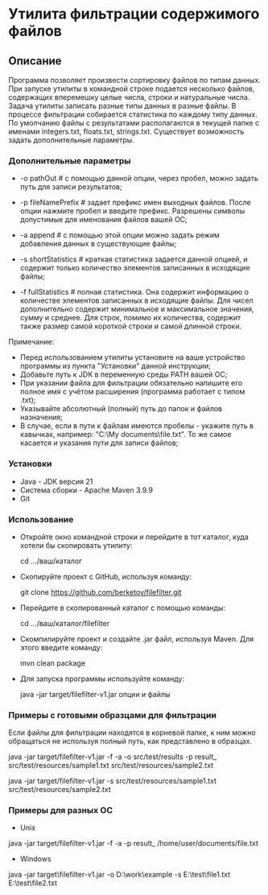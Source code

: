 # Утилита фильтрации содержимого файлов

## Описание
Программа позволяет произвести сортировку файлов по типам данных. При запуске утилиты в командной строке подается несколько файлов, содержащих вперемешку целые числа, строки и натуральные числа. Задача утилиты записать разные типы данных в разные файлы. В процессе фильтрации собирается статистика по каждому типу данных. По умолчанию файлы с результатами располагаются в текущей папке с именами integers.txt, floats.txt, strings.txt. Существует возможность задать дополнительные параметры.

### Дополнительные параметры
* -o pathOut # с помощью данной опции, через пробел, можно задать путь для записи результатов;


* -p fileNamePrefix # задает префикс имен выходных файлов. После опции нажмите пробел и введите префикс. Разрешены символы допустимые для именования файлов вашей ОС;


* -a append # с помощью этой опции можно задать режим добавления данных в существующие файлы;


* -s shortStatistics # краткая статистика задается данной опцией, и содержит только количество элементов записанных в исходящие файлы;


* -f fullStatistics # полная статистика. Она содержит информацию о количестве элементов записанных в исходящие файлы. Для чисел дополнительно содержит минимальное и максимальное значения, сумму и среднее. Для строк, помимо их количества, содержит также размер самой короткой строки и самой длинной строки.

Примечание:
- Перед использованием утилиты установите на ваше устройство программы из пункта "Установки" данной инструкции;
- Добавьте путь к JDK в переменную среды PATH вашей ОС;
- При указании файла для фильтрации обязательно напишите его полное имя с учётом расширения (программа работает с типом .txt);
- Указывайте абсолютный (полный) путь до папок и файлов назначения;
- В случае, если в пути к файлам имеются пробелы - укажите путь в кавычках, например: "C:\My documents\file.txt". То же самое касается и указания пути для записи файлов;

### Установки
- Java - JDK версия 21
- Система сборки - Apache Maven 3.9.9
- Git

### Использование
* Откройте окно командной строки и перейдите в тот каталог, куда хотели бы скопировать утилиту:

    cd .../ваш/каталог


* Скопируйте проект с GitHub, используя команду:

   git clone https://github.com/berketov/filefilter.git


* Перейдите в скопированный каталог с помощью команды:

   cd .../ваш/каталог/filefilter


* Скомпилируйте проект и создайте .jar файл, используя Maven. Для этого введите команду:

   mvn clean package


* Для запуска программы используйте команду:

   java -jar target/filefilter-v1.jar опции и файлы 

### Примеры с готовыми образцами для фильтрации
Если файлы для фильтрации находятся в корневой папке, к ним можно обращаться не используя полный путь, как представлено в образцах.

java -jar target/filefilter-v1.jar -f -a -o src/test/results -p result_ src/test/resources/sample1.txt src/test/resources/sample2.txt


java -jar target/filefilter-v1.jar -s src/test/resources/sample1.txt src/test/resources/sample2.txt

### Примеры для разных ОС
- Unix

java -jar target/filefilter-v1.jar -f -a -p result_ /home/user/documents/file.txt


- Windows

java -jar target\filefilter-v1.jar -o D:\work\example -s E:\test\file1.txt E:\test\file2.txt





